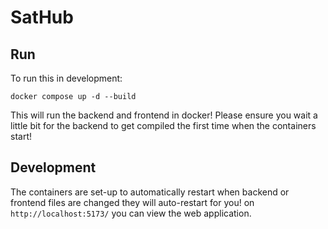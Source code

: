 # SatHub


## Run

To run this in development:
```
docker compose up -d --build
```

This will run the backend and frontend in docker!
Please ensure you wait a little bit for the backend to get compiled the first time when the containers start!

## Development

The containers are set-up to automatically restart when backend or frontend files are changed they will auto-restart for you!
on `http://localhost:5173/` you can view the web application.
